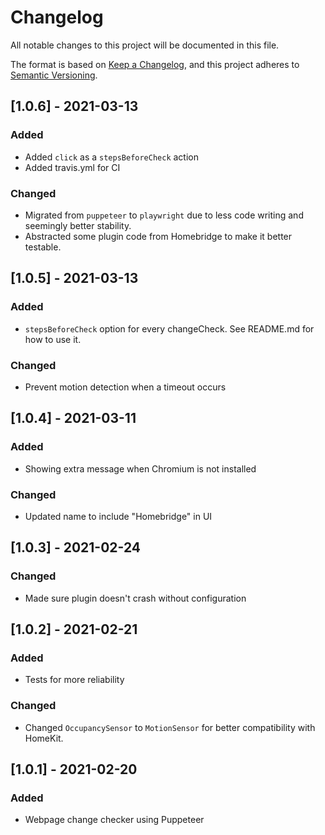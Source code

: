 # Changelog
All notable changes to this project will be documented in this file.

The format is based on [Keep a Changelog](https://keepachangelog.com/en/1.0.0/),
and this project adheres to [Semantic Versioning](https://semver.org/spec/v2.0.0.html).

## [1.0.6] - 2021-03-13
### Added
- Added `click` as a `stepsBeforeCheck` action
- Added travis.yml for CI
### Changed
- Migrated from `puppeteer` to `playwright` due to less code writing and seemingly better stability. 
- Abstracted some plugin code from Homebridge to make it better testable.   

## [1.0.5] - 2021-03-13
### Added
- `stepsBeforeCheck` option for every changeCheck. See README.md for how to use it.
### Changed
- Prevent motion detection when a timeout occurs

## [1.0.4] - 2021-03-11
### Added
- Showing extra message when Chromium is not installed

### Changed
- Updated name to include "Homebridge" in UI

## [1.0.3] - 2021-02-24
### Changed
- Made sure plugin doesn't crash without configuration

## [1.0.2] - 2021-02-21
### Added
- Tests for more reliability

### Changed
- Changed `OccupancySensor` to `MotionSensor` for better compatibility with HomeKit.

## [1.0.1] - 2021-02-20
### Added
- Webpage change checker using Puppeteer
